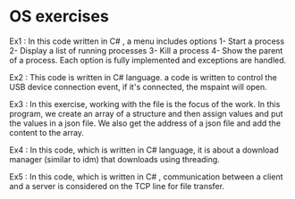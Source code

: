 # OS exercises

Ex1 :
In this code written in C# , a menu includes options 
1- Start a process 
2- Display a list of running processes 
3- Kill a process 
4- Show the parent of a process. 
Each option is fully implemented and exceptions are handled.

Ex2 :
This code is written in C# language.
a code is written to control the USB device connection event, if it's connected, the mspaint will open.

Ex3 :
In this exercise, working with the file is the focus of the work. 
In this program, we create an array of a structure and then assign values and put the values in a json file. 
We also get the address of a json file and add the content to the array.

Ex4 :
In this code, which is written in C# language, 
it is about a download manager (similar to idm) that downloads using threading.

Ex5 :
In this code, which is written in C# ,
communication between a client and a server is considered on the TCP line for file transfer.
